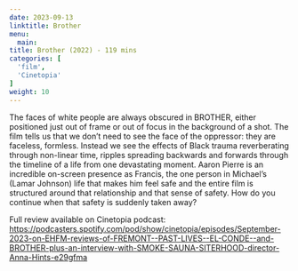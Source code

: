 ```yaml
---
date: 2023-09-13
linktitle: Brother
menu:
  main:
title: Brother (2022) - 119 mins
categories: [
  'film',
  'Cinetopia'
]
weight: 10
---
```


The faces of white people are always obscured in BROTHER, either positioned just out of frame or out of focus in the background of a shot. The film tells us that we don’t need to see the face of the oppressor: they are faceless, formless. Instead we see the effects of Black trauma reverberating through non-linear time, ripples spreading backwards and forwards through the timeline of a life from one devastating moment. Aaron Pierre is an incredible on-screen presence as Francis, the one person in Michael’s (Lamar Johnson) life that makes him feel safe and the entire film is structured around that relationship and that sense of safety. How do you continue when that safety is suddenly taken away?  

Full review available on Cinetopia podcast: https://podcasters.spotify.com/pod/show/cinetopia/episodes/September-2023-on-EHFM-reviews-of-FREMONT--PAST-LIVES--EL-CONDE--and-BROTHER-plus-an-interview-with-SMOKE-SAUNA-SITERHOOD-director-Anna-Hints-e29gfma